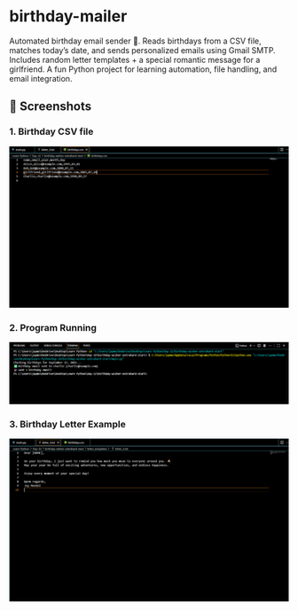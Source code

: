# birthday-mailer
Automated birthday email sender 🎂. Reads birthdays from a CSV file, matches today’s date, and sends personalized emails using Gmail SMTP. Includes random letter templates + a special romantic message for a girlfriend. A fun Python project for learning automation, file handling, and email integration.

## 📸 Screenshots

### 1. Birthday CSV file
![CSV File](assets/csv.png)

### 2. Program Running
![Terminal Output](assets/terminal.png)

### 3. Birthday Letter Example
![Letter Template](assets/letter.png)
